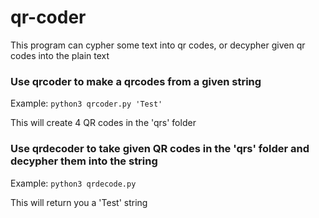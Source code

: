 # qr-coder

This program can cypher some text into qr codes, or decypher given qr codes into the plain text

### Use qrcoder to make a qrcodes from a given string

Example:
	`python3 qrcoder.py 'Test'`

This will create 4 QR codes in the 'qrs' folder

### Use qrdecoder to take given QR codes in the 'qrs' folder and decypher them into the string

Example:
	`python3 qrdecode.py`

This will return you a 'Test' string
